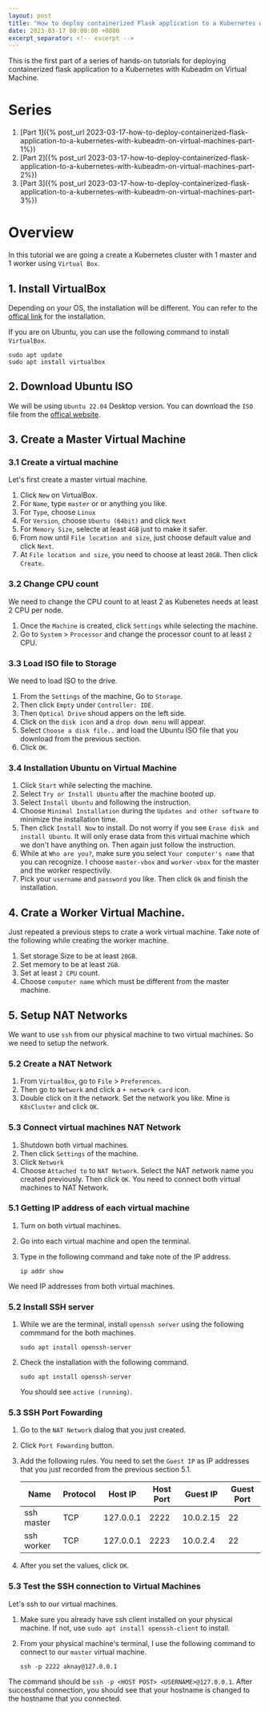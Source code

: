 ```yaml
---
layout: post
title: "How to deploy containerized Flask application to a Kubernetes with Kubeadm on Virtual Machines - Part 1"
date: 2023-03-17 00:00:00 +0800
excerpt_separator: <!-- excerpt -->
---
```

This is the first part of a series of hands-on tutorials for deploying containerized flask application to a
Kubernetes with Kubeadm on Virtual Machine.
<!-- excerpt -->

# Series
1. [Part 1]({% post_url 2023-03-17-how-to-deploy-containerized-flask-application-to-a-kubernetes-with-kubeadm-on-virtual-machines-part-1%})
2. [Part 2]({% post_url 2023-03-17-how-to-deploy-containerized-flask-application-to-a-kubernetes-with-kubeadm-on-virtual-machines-part-2%})
2. [Part 3]({% post_url 2023-03-17-how-to-deploy-containerized-flask-application-to-a-kubernetes-with-kubeadm-on-virtual-machines-part-3%})


# Overview
In this tutorial we are going a create a Kubernetes cluster with 1 master and 1 worker using `Virtual Box`.


## 1. Install VirtualBox
Depending on your OS, the installation will be different. You can refer to the [offical link](https://www.virtualbox.org/wiki/Downloads) for the installation.

If you are on Ubuntu, you can use the following command to install `VirtualBox`.
```
sudo apt update
sudo apt install virtualbox 
```

## 2. Download Ubuntu ISO
We will be using `Ubuntu 22.04` Desktop version. You can download the `ISO` file from the [offical website](https://ubuntu.com/download/desktop). 


## 3. Create a Master Virtual Machine

### 3.1 Create a virtual machine
Let's first create a master virtual machine.
1. Click `New` on VirtualBox.
2. For `Name`, type `master` or  or anything you like.
3. For `Type`, choose `Linux`
4. For `Version`, choose `Ubuntu (64bit)` and click `Next`
5. For `Memory Size`, selecte at least `4GB` just to make it safer.
6. From now until `File location and size`, just choose default value and click `Next`.
7. At `File location and size`, you need to choose at least `20GB`. Then click `Create`.

### 3.2 Change CPU count
We need to change the CPU count to at least 2 as Kubenetes needs at least 2 CPU per node.
1. Once the `Machine` is created, click `Settings` while selecting the machine. 
2. Go to `System` > `Processor` and change the processor count to at least `2` CPU.

### 3.3 Load ISO file to Storage
We need to load ISO to the drive. 
1. From the `Settings` of the machine, Go to `Storage`. 
2. Then click `Empty` under `Controller: IDE`. 
3. Then `Optical Drive` shoud appers on the left side. 
4. Click on the `disk icon` and a `drop down menu` will appear. 
5. Select `Choose a disk file..` and load the Ubuntu ISO file that you download from the previous section.
6. Click `OK`.

### 3.4 Installation Ubuntu on Virtual Machine
1. Click `Start` while selecting the machine. 
2. Select `Try or Install Ubuntu` after the machine booted up.
3. Select `Install Ubuntu` and following the instruction.
4. Choose `Minimal Installation` during the `Updates and other software` to minimize the installation time.
5. Then click `Install Now` to install. Do not worry if you see `Erase disk and install Ubuntu`. It will only erase data from this virtual machine which we don't have anything on. Then again just follow the instruction. 
6. While at `Who are you?`, make sure you select `Your computer's name` that you can recognize. I choose `master-vbox` and `worker-vbox` for the master and the worker respectivily.
7. Pick your `username` and `password` you like. Then click `Ok` and finish the installation.

## 4. Crate a Worker Virtual Machine.
Just repeated a previous steps to crate a work virtual machine. Take note of the following while creating the worker machine.
1. Set storage Size to be at least `20GB`.
2. Set memory to be at least `2GB`.
3. Set at least `2 CPU` count.
4. Choose `computer name` which must be different from the master machine. 

## 5. Setup NAT Networks
We want to use `ssh` from our physical machine to two virtual machines. So we need to setup the network.

### 5.2 Create a NAT Network
1. From `VirtualBox`, go to `File` > `Preferences`.
2. Then go to `Network` and click a `+ network card` icon. 
3. Double click on it the network. Set the network you like. Mine is `K8sCluster` and click `OK`.


### 5.3 Connect virtual machines NAT Network 
1. Shutdown both virtual machines. 
2. Then click `Settings` of the machine.
3. Click `Network` 
4. Choose `Attached to` to `NAT Network`. Select the NAT network name you created previously. Then click `OK`. 
You need to connect both virtual machines to NAT Network.

### 5.1 Getting IP address of each virtual machine
1. Turn on both virtual machines.
2. Go into each virtual machine and open the terminal.
3. Type in the following command and take note of the IP address.

    ```
    ip addr show
    ```
We need IP addresses from both virtual machines. 

### 5.2 Install SSH server
1. While we are the terminal, install `openssh server` using the following commmand for the both machines.

    ```
    sudo apt install openssh-server
    ```
2. Check the installation with the following command. 

    ```
    sudo apt install openssh-server
    ```
    You should see `active (running)`.

### 5.3 SSH Port Fowarding 
1. Go to the `NAT Network` dialog that you just created.
2. Click `Port Fowarding` button.
3. Add the following rules. You need to set the `Guest IP` as IP addresses that you just recorded from the previous section 5.1.

    | Name       | Protocol | Host IP   | Host Port | Guest IP  | Guest Port |
    |------------|----------|-----------|-----------|-----------|------------|
    | ssh master | TCP      | 127.0.0.1 | 2222      | 10.0.2.15 | 22         |
    | ssh worker | TCP      | 127.0.0.1 | 2223      | 10.0.2.4  | 22         |

4. After you set the values, click `OK`.

### 5.3 Test the SSH connection to Virtual Machines
Let's ssh to our virtual machines.
1. Make sure you already have ssh client installed on your physical machine. If not, use `sudo apt install openssh-client` to install.
2. From your physical machine's terminal, I use the following command to connect to our `master` virtual machine. 
    
    ```
    ssh -p 2222 aknay@127.0.0.1
    ```

The command should be `ssh -p <HOST POST> <USERNAME>@127.0.0.1`.
After successful connection, you should see that your hostname is changed to the hostname that you connected.